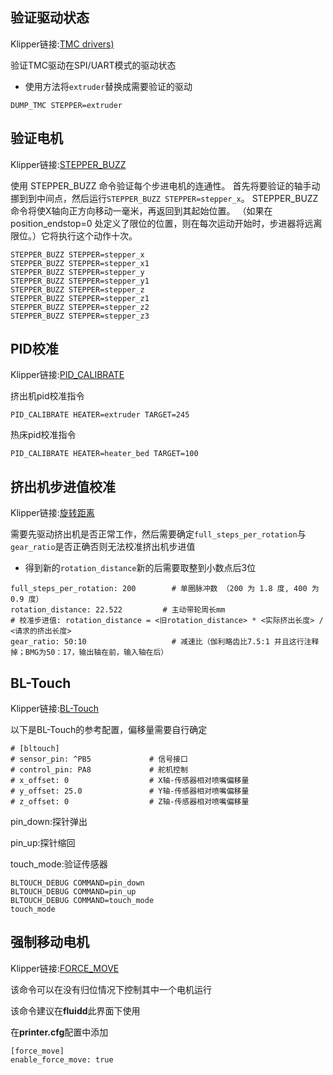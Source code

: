 ## 验证驱动状态

Klipper链接:[TMC drivers)](https://www.klipper3d.org/TMC_Drivers.html)

验证TMC驱动在SPI/UART模式的驱动状态

* 使用方法将`extruder`替换成需要验证的驱动

```
DUMP_TMC STEPPER=extruder
```



## 验证电机

Klipper链接:[STEPPER_BUZZ](https://www.klipper3d.org/G-Codes.html?h=stepper+buzz#stepper_buzz)

使用 STEPPER_BUZZ 命令验证每个步进电机的连通性。 首先将要验证的轴手动挪到到中间点，然后运行`STEPPER_BUZZ STEPPER=stepper_x`。 STEPPER_BUZZ 命令将使X轴向正方向移动一毫米，再返回到其起始位置。 （如果在 position_endstop=0 处定义了限位的位置，则在每次运动开始时，步进器将远离限位。）它将执行这个动作十次。

```
STEPPER_BUZZ STEPPER=stepper_x
STEPPER_BUZZ STEPPER=stepper_x1
STEPPER_BUZZ STEPPER=stepper_y
STEPPER_BUZZ STEPPER=stepper_y1
STEPPER_BUZZ STEPPER=stepper_z
STEPPER_BUZZ STEPPER=stepper_z1
STEPPER_BUZZ STEPPER=stepper_z2
STEPPER_BUZZ STEPPER=stepper_z3
```



## PID校准

Klipper链接:[PID_CALIBRATE](https://www.klipper3d.org/G-Codes.html?h=pid+calibrate#pid_calibrate_1)

挤出机pid校准指令

```
PID_CALIBRATE HEATER=extruder TARGET=245
```

热床pid校准指令

```
PID_CALIBRATE HEATER=heater_bed TARGET=100
```



## 挤出机步进值校准

Klipper链接:[旋转距离](https://www.klipper3d.org/Rotation_Distance.html?h=distance#rotation_distance)

需要先驱动挤出机是否正常工作，然后需要确定`full_steps_per_rotation`与`gear_ratio`是否正确否则无法校准挤出机步进值

* 得到新的`rotation_distance`新的后需要取整到小数点后3位

```
full_steps_per_rotation: 200        # 单圈脉冲数 （200 为 1.8 度, 400 为 0.9 度）
rotation_distance: 22.522         # 主动带轮周长mm
# 校准步进值: rotation_distance = <旧rotation_distance> * <实际挤出长度> / <请求的挤出长度>
gear_ratio: 50:10                   # 减速比（伽利略齿比7.5:1 并且这行注释掉；BMG为50：17，输出轴在前，输入轴在后）
```



## BL-Touch

Klipper链接:[BL-Touch](https://www.klipper3d.org/BLTouch.html)

以下是BL-Touch的参考配置，偏移量需要自行确定

```
# [bltouch]
# sensor_pin: ^PB5             # 信号接口
# control_pin: PA8             # 舵机控制
# x_offset: 0                  # X轴-传感器相对喷嘴偏移量
# y_offset: 25.0               # Y轴-传感器相对喷嘴偏移量
# z_offset: 0                  # Z轴-传感器相对喷嘴偏移量
```

pin_down:探针弹出

pin_up:探针缩回

touch_mode:验证传感器

```
BLTOUCH_DEBUG COMMAND=pin_down
BLTOUCH_DEBUG COMMAND=pin_up
BLTOUCH_DEBUG COMMAND=touch_mode
touch_mode
```



## 强制移动电机

Klipper链接:[FORCE_MOVE](https://www.klipper3d.org/G-Codes.html?h=move#force_move_1)

该命令可以在没有归位情况下控制其中一个电机运行

该命令建议在**fluidd**此界面下使用

在**printer.cfg**配置中添加

```
[force_move]
enable_force_move: true
```

